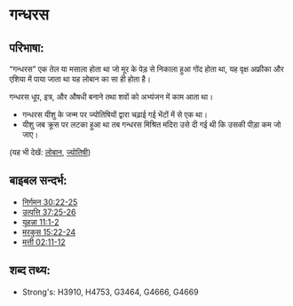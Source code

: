 # गन्धरस #

## परिभाषा: ##

“गन्धरस” एक तेल या मसाला होता था जो मूर के पेड़ से निकाला हुआ गोंद होता था, यह वृक्ष अफ्रीका और एशिया में पाया जाता था यह लोबान का सा ही होता है।

गन्धरस धूप, इत्र, और औषधी बनाने तथा शवों को अभ्यंजन में काम आता था।
* गन्धरस यीशु के जन्म पर ज्योतिषियों द्वारा चढ़ाई गई भेंटों में से एक था।
* यीशु जब क्रूस पर लटका हुआ था तब गन्धरस मिश्रित मदिरा उसे दी गई थी कि उसकी पीड़ा कम जो जाए।

(यह भी देखें: [लोबान](../other/frankincense.md), [ज्योतिषी](../other/learnedmen.md))

## बाइबल सन्दर्भ: ##

* [निर्गमन 30:22-25](rc://en/tn/help/exo/30/22)
* [उत्पत्ति 37:25-26](rc://en/tn/help/gen/37/25)
* [यूहन्ना 11:1-2](rc://en/tn/help/jhn/11/01)
* [मरकुस 15:22-24](rc://en/tn/help/mrk/15/22)
* [मत्ती 02:11-12](rc://en/tn/help/mat/02/11)

## शब्द तथ्य: ##

* Strong's: H3910, H4753, G3464, G4666, G4669
